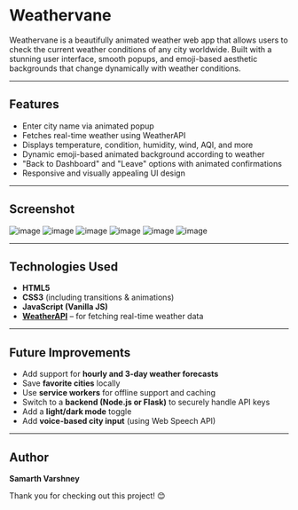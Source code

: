 # Weathervane

Weathervane is a beautifully animated weather web app that allows users to check the current weather conditions of any city worldwide. Built with a stunning user interface, smooth popups, and emoji-based aesthetic backgrounds that change dynamically with weather conditions.

---

## Features

- Enter city name via animated popup
- Fetches real-time weather using WeatherAPI
- Displays temperature, condition, humidity, wind, AQI, and more
- Dynamic emoji-based animated background according to weather
- "Back to Dashboard" and "Leave" options with animated confirmations
- Responsive and visually appealing UI design

---

## Screenshot

![image](https://github.com/user-attachments/assets/e81cd9f2-71cb-4de2-9dc1-cb60b5df908e)
![image](https://github.com/user-attachments/assets/f9da9471-794c-4eb6-b8e3-6136981d1f34)
![image](https://github.com/user-attachments/assets/7b057955-3cb3-4167-a57e-3a656d9b6f9d)
![image](https://github.com/user-attachments/assets/9f061485-7844-4e31-970c-82b7d374d6fd)
![image](https://github.com/user-attachments/assets/27a3cf08-3efc-4aff-9ee2-fe4b9b1ff8bf)
![image](https://github.com/user-attachments/assets/5a8a4ef0-e3f5-41ef-ac92-3f8947989e7f)

---

## Technologies Used

- **HTML5**
- **CSS3** (including transitions & animations)
- **JavaScript (Vanilla JS)**
- **[WeatherAPI](https://www.weatherapi.com/)** – for fetching real-time weather data

---

## Future Improvements

-  Add support for **hourly and 3-day weather forecasts**
-  Save **favorite cities** locally
-  Use **service workers** for offline support and caching
-  Switch to a **backend (Node.js or Flask)** to securely handle API keys
-  Add a **light/dark mode** toggle
-  Add **voice-based city input** (using Web Speech API)

---

## Author

**Samarth Varshney**

Thank you for checking out this project! 😊

